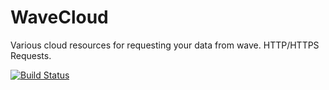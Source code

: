 # WaveCloud
Various cloud resources for requesting your data from wave. HTTP/HTTPS Requests.

[![Build Status](https://travis-ci.org/slimshadeey1/WaveCloud.svg?branch=master)](https://travis-ci.org/slimshadeey1/WaveCloud)
